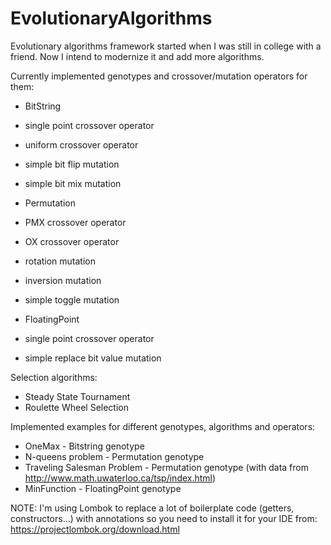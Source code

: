 # EvolutionaryAlgorithms

Evolutionary algorithms framework started when I was still in college with a friend. Now I intend to
modernize it and add more algorithms.

Currently implemented genotypes and crossover/mutation operators for them:
* BitString
 * single point crossover operator
 * uniform crossover operator
 * simple bit flip mutation
 * simple bit mix mutation
 
* Permutation
 * PMX crossover operator
 * OX crossover operator
 * rotation mutation
 * inversion mutation
 * simple toggle mutation
 
* FloatingPoint
 * single point crossover operator
 * simple replace bit value mutation

Selection algorithms:
* Steady State Tournament
* Roulette Wheel Selection
 
Implemented examples for different genotypes, algorithms and operators:
* OneMax - Bitstring genotype
* N-queens problem - Permutation genotype
* Traveling Salesman Problem - Permutation genotype (with data from http://www.math.uwaterloo.ca/tsp/index.html)
* MinFunction - FloatingPoint genotype



NOTE: I'm using Lombok to replace a lot of boilerplate code (getters, constructors...) with annotations so you need to install it for your IDE from: https://projectlombok.org/download.html
